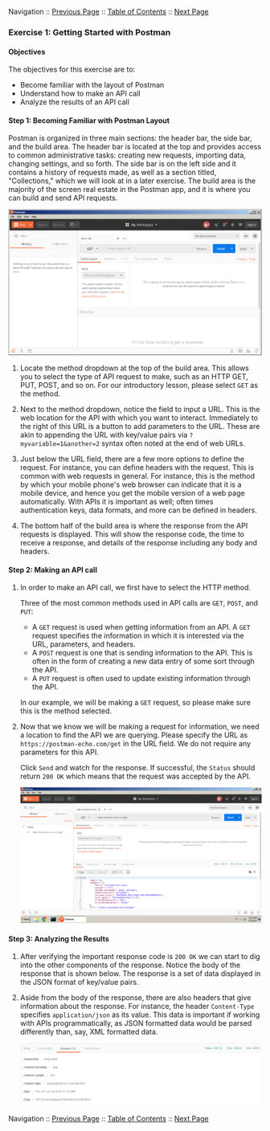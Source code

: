 Navigation :: [Previous Page](LTRDEV-1100-02d1-Postman.md) :: [Table of Contents](LTRDEV-1100-00-Intro.md#table-of-contents) :: [Next Page](LTRDEV-1100-03-Hone.md)

### Exercise 1: Getting Started with Postman

#### Objectives

The objectives for this exercise are to:

* Become familiar with the layout of Postman
* Understand how to make an API call
* Analyze the results of an API call

#### Step 1: Becoming Familiar with Postman Layout

Postman is organized in three main sections: the header bar, the side bar, and the build area. The header bar is 
located at the top and provides access to common administrative tasks: creating new requests, importing data, 
changing settings, and so forth. The side bar is on the left side and it contains a history of requests made, as well
as a section titled, "Collections," which we will look at in a later exercise. The build area is the majority of the
screen real estate in the Postman app, and it is where you can build and send API requests.

![Postman Layout](assets/postman-01.png)

1. Locate the method dropdown at the top of the build area. This allows you to select the type of API request to 
make, such as an HTTP GET, PUT, POST, and so on. For our introductory lesson, please select `GET` as the method.

2. Next to the method dropdown, notice the field to input a URL. This is the web location for the API with which you 
want to interact. Immediately to the right of this URL is a button to add parameters to the URL. These are akin to 
appending the URL with key/value pairs via `?myvariable=1&another=2` syntax often noted at the end of web URLs.

3. Just below the URL field, there are a few more options to define the request. For instance, you can define headers
with the request. This is common with web requests in general. For instance, this is the method by which your mobile
phone's web browser can indicate that it is a mobile device, and hence you get the mobile version of a web page 
automatically. With APIs it is important as well; often times authentication keys, data formats, and more can be 
defined in headers.

4. The bottom half of the build area is where the response from the API requests is displayed. This will show the 
response code, the time to receive a response, and details of the response including any body and headers.

#### Step 2: Making an API call

1. In order to make an API call, we first have to select the HTTP method. 
    
    Three of the most common methods used in API calls are `GET`, `POST`, and `PUT`:
    
    * A `GET` request is used when getting information from an API. A `GET` request specifies the information in 
    which it is interested via the URL, parameters, and headers.
    * A `POST` request is one that is sending information to the API. This is often in the form of creating a new 
    data entry of some sort through the API.
    * A `PUT` request is often used to update existing information through the API.
    
    In our example, we will be making a `GET` request, so please make sure this is the method selected.

2. Now that we know we will be making a request for information, we need a location to find the API we are querying. 
Please specify the URL as `https://postman-echo.com/get` in the URL field. We do not require any parameters for this 
API.
    
    Click `Send` and watch for the response. If successful, the `Status` should return `200 OK` which means that the 
    request was accepted by the API.
    
    ![Postman results](assets/postman-02.png)

#### Step 3: Analyzing the Results

1. After verifying the important response code is `200 OK` we can start to dig into the other components of the 
response. Notice the body of the response that is shown below. The response is a set of data displayed in the JSON 
format of key/value pairs.

2. Aside from the body of the response, there are also headers that give information about the response. For 
instance, the header `Content-Type` specifies `application/json` as its value. This data is important if working with
APIs programmatically, as JSON formatted data would be parsed differently than, say, XML formatted data.
    
    ![Postman result headers](assets/postman-03.png)

Navigation :: [Previous Page](LTRDEV-1100-02d1-Postman.md) :: [Table of Contents](LTRDEV-1100-00-Intro.md#table-of-contents) :: [Next Page](LTRDEV-1100-03-Hone.md)
